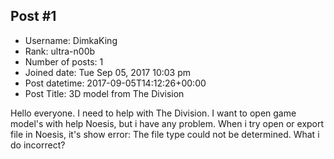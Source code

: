 ## Post #1
- Username: DimkaKing
- Rank: ultra-n00b
- Number of posts: 1
- Joined date: Tue Sep 05, 2017 10:03 pm
- Post datetime: 2017-09-05T14:12:26+00:00
- Post Title: 3D model from The Division

Hello everyone. I need to help with The Division. I want to open game model's with help Noesis, but i have any problem. When i try open or export file in Noesis, it's show error: The file type could not be determined. What i do incorrect?
